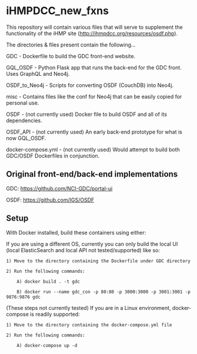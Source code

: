 # iHMPDCC_new_fxns

This repository will contain various files that will serve to supplement the functionality of the
iHMP site (http://ihmpdcc.org/resources/osdf.php).

The directories & files present contain the following...

GDC - Dockerfile to build the GDC front-end website.

GQL_OSDF - Python Flask app that runs the back-end for the GDC front. Uses GraphQL and Neo4j.

OSDF_to_Neo4j - Scripts for converting OSDF (CouchDB) into Neo4j.

misc - Contains files like the conf for Neo4j that can be easily copied for personal use. 

OSDF - (not currently used) Docker file to build OSDF and all of its dependencies.

OSDF_API - (not currently used) An early back-end prototype for what is now GQL\_OSDF.

docker-compose.yml - (not currently used)  Would attempt to build both GDC/OSDF Dockerfiles in conjunction.

## Original front-end/back-end implementations

GDC: https://github.com/NCI-GDC/portal-ui

OSDF: https://github.com/IGS/OSDF

## Setup

With Docker installed, build these containers using either:

If you are using a different OS, currently you can only build the local UI (local ElasticSearch 
and local API not tested/supported) like so:

	1) Move to the directory containing the Dockerfile under GDC directory

	2) Run the following commands:

		A) docker build . -t gdc

		B) docker run --name gdc_con -p 80:80 -p 3000:3000 -p 3001:3001 -p 9876:9876 gdc

(These steps not currently tested)
If you are in a Linux environment, docker-compose is readily supported:

	1) Move to the directory containing the docker-compose.yml file

	2) Run the following commands:

		A) docker-compose up -d

